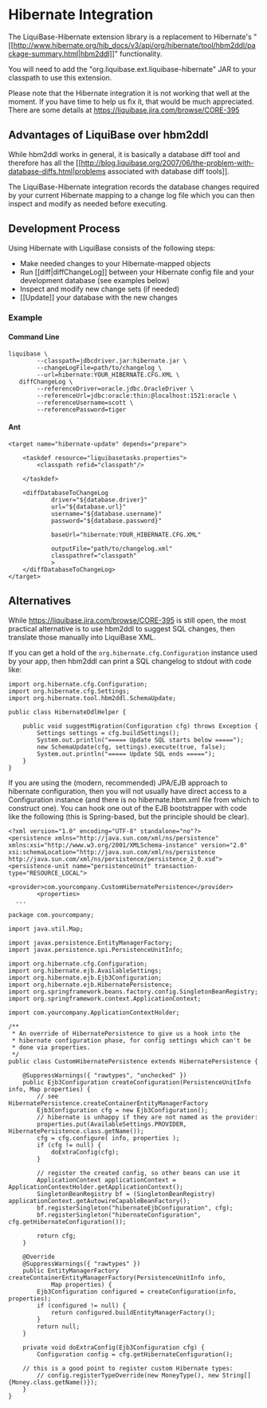# Hibernate Integration

The LiquiBase-Hibernate extension library is a replacement to Hibernate's "[[http://www.hibernate.org/hib_docs/v3/api/org/hibernate/tool/hbm2ddl/package-summary.html|hbm2ddl]]" functionality.

You will need to add the "org.liquibase.ext.liquibase-hibernate" JAR to your classpath to use this extension.

Please note that the Hibernate integration it is not working that well at the moment. If you have time to help us fix it, that would be much appreciated. There are some details at https://liquibase.jira.com/browse/CORE-395

## Advantages of LiquiBase over hbm2ddl

While hbm2ddl works in general, it is basically a database diff tool and therefore has all the [[http://blog.liquibase.org/2007/06/the-problem-with-database-diffs.html|problems associated with database diff tools]].

The LiquiBase-Hibernate integration records the database changes required by your current Hibernate mapping to a change log file which you can then inspect and modify as needed before executing.

## Development Process

Using Hibernate with LiquiBase consists of the following steps:
  - Make needed changes to your Hibernate-mapped objects
  - Run [[diff|diffChangeLog]] between your Hibernate config file and your development database (see examples below)
  - Inspect and modify new change sets (if needed)
  - [[Update]] your database with the new changes

### Example

#### Command Line

```
liquibase \
        --classpath=jdbcdriver.jar:hibernate.jar \
        --changeLogFile=path/to/changelog \
        --url=hibernate:YOUR_HIBERNATE.CFG.XML \
   diffChangeLog \
        --referenceDriver=oracle.jdbc.OracleDriver \
        --referenceUrl=jdbc:oracle:thin:@localhost:1521:oracle \
        --referenceUsername=scott \
        --referencePassword=tiger
```

#### Ant

```
<target name="hibernate-update" depends="prepare">
 
    <taskdef resource="liquibasetasks.properties">
        <classpath refid="classpath"/>
 
    </taskdef>
 
    <diffDatabaseToChangeLog
            driver="${database.driver}"
            url="${database.url}"
            username="${database.username}"
            password="${database.password}"
 
            baseUrl="hibernate:YOUR_HIBERNATE.CFG.XML"
 
            outputFile="path/to/changelog.xml"
            classpathref="classpath"
            >
    </diffDatabaseToChangeLog>
</target>
```

## Alternatives

While https://liquibase.jira.com/browse/CORE-395 is still open, the most practical alternative is to use hbm2ddl to suggest SQL changes, then translate those manually into LiquiBase XML.

If you can get a hold of the `org.hibernate.cfg.Configuration` instance used by your app, then hbm2ddl can print a SQL changelog to stdout with code like:

```
import org.hibernate.cfg.Configuration;
import org.hibernate.cfg.Settings;
import org.hibernate.tool.hbm2ddl.SchemaUpdate;

public class HibernateDdlHelper {

    public void suggestMigration(Configuration cfg) throws Exception {
        Settings settings = cfg.buildSettings();
        System.out.println("===== Update SQL starts below =====");
        new SchemaUpdate(cfg, settings).execute(true, false);
        System.out.println("===== Update SQL ends =====");
    }
}
```

If you are using the (modern, recommended) JPA/EJB approach to hibernate configuration, then you will not usually have direct access to a Configuration instance (and there is no hibernate.hbm.xml file from which to construct one). You can hook one out of the EJB bootstrapper with code like the following (this is Spring-based, but the principle should be clear).

```
<?xml version="1.0" encoding="UTF-8" standalone="no"?>
<persistence xmlns="http://java.sun.com/xml/ns/persistence" xmlns:xsi="http://www.w3.org/2001/XMLSchema-instance" version="2.0" xsi:schemaLocation="http://java.sun.com/xml/ns/persistence http://java.sun.com/xml/ns/persistence/persistence_2_0.xsd">
<persistence-unit name="persistenceUnit" transaction-type="RESOURCE_LOCAL">
        <provider>com.yourcompany.CustomHibernatePersistence</provider>
        <properties>
  ...
```

```
package com.yourcompany;

import java.util.Map;

import javax.persistence.EntityManagerFactory;
import javax.persistence.spi.PersistenceUnitInfo;

import org.hibernate.cfg.Configuration;
import org.hibernate.ejb.AvailableSettings;
import org.hibernate.ejb.Ejb3Configuration;
import org.hibernate.ejb.HibernatePersistence;
import org.springframework.beans.factory.config.SingletonBeanRegistry;
import org.springframework.context.ApplicationContext;

import com.yourcompany.ApplicationContextHolder;

/**
 * An override of HibernatePersistence to give us a hook into the
 * hibernate configuration phase, for config settings which can't be
 * done via properties.
 */
public class CustomHibernatePersistence extends HibernatePersistence {

    @SuppressWarnings({ "rawtypes", "unchecked" })
    public Ejb3Configuration createConfiguration(PersistenceUnitInfo info, Map properties) {
        // see HibernatePersistence.createContainerEntityManagerFactory
        Ejb3Configuration cfg = new Ejb3Configuration();
        // hibernate is unhappy if they are not named as the provider:
        properties.put(AvailableSettings.PROVIDER, HibernatePersistence.class.getName());
        cfg = cfg.configure( info, properties );
        if (cfg != null) {
            doExtraConfig(cfg);
        }

        // register the created config, so other beans can use it
        ApplicationContext applicationContext = ApplicationContextHolder.getApplicationContext();
        SingletonBeanRegistry bf = (SingletonBeanRegistry) applicationContext.getAutowireCapableBeanFactory();
        bf.registerSingleton("hibernateEjbConfiguration", cfg);
        bf.registerSingleton("hibernateConfiguration", cfg.getHibernateConfiguration());

        return cfg;
    }

    @Override
    @SuppressWarnings({ "rawtypes" })
    public EntityManagerFactory createContainerEntityManagerFactory(PersistenceUnitInfo info,
            Map properties) {
        Ejb3Configuration configured = createConfiguration(info, properties);
        if (configured != null) {
            return configured.buildEntityManagerFactory();
        }
        return null;
    }

    private void doExtraConfig(Ejb3Configuration cfg) {
        Configuration config = cfg.getHibernateConfiguration();

	// this is a good point to register custom Hibernate types:
        // config.registerTypeOverride(new MoneyType(), new String[] {Money.class.getName()});
    }
}
```
